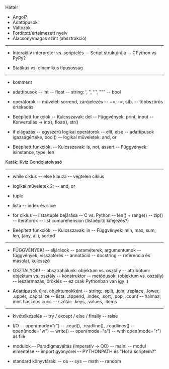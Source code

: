 Háttér
- Angol?
- Adattípusok
- Változók
- Fordított/értelmezett nyelv
- Alacsony/magas szint (absztrakció)

--------------------------------------------

- Interaktív interpreter vs. scriptelés
-- Script struktúrája
-- CPython vs PyPy?

- Statikus vs. dinamikus típusosság

--------------------------------------------

- komment

- adattípusok
-- int
-- float
-- string: ', ", ''', """
-- bool

- operátorok
-- műveleti sorrend, zárójelezés
-- +=, -=, stb.
-- többszörös értékadás

- Beépített funkciók
-- Kulcsszavak: del
-- Függvények: print, input
-- Konvertálás -> int(), float(), str()

- if elágazás
-- egyszerű logikai operátorok
-- elif, else
-- adattípusok igazságértéke, bool()
-- logikai műveletek: and, or

- Beépített funkciók:
-- Kulcsszavak: is, not, assert
-- Függvények: isinstance, type, len

Katák:
Kvíz
Gondolatolvasó

--------------------------------------------

- while ciklus
-- else klauza
-- végtelen ciklus

- logikai műveletek 2:
-- and, or

- tuple

- lista
-- index és slice

- for ciklus
-- lista/tuple bejárása
-- C vs. Python
-- len() + range()
-- zip()
-- iterátorok
-- list comprehension (listaépítő kifejezés?)

- Beépített funkciók:
-- Kulcsszavak: in
-- Függvények: min, max, sum, len, (any, all), sorted

--------------------------------------------

- FÜGGVÉNYEK!
-- eljárások
-- paraméterek, argumentumok
-- függvények, visszatérés
-- annotáció
-- docstring
-- referencia és másolat, <is> kulcsszó

- OSZTÁLYOK!
-- absztrahálunk: objektum vs. osztály
-- attribútum: objektum vs. osztály
-- konstruktor
-- metódusok: (objektum vs. osztály)
-- leszármazás, öröklés
-- ez csak Pythonban van így :(

- Adattípusok újra, objektumokként
-- string: .split, .join, .replace, .lower, .upper, .capitalize
-- lista: .append, .index, .sort, .pop, .count
-- halmaz, mint hasznos cucc
-- szótár: .keys, .values, .items

--------------------------------------------

- kivételkezelés
-- try / except / else / finally
-- raise

- I/O
-- open(mode="r")
-- .read(), .readline(), .readlines()
-- open(mode="w")
-- write()
-- open(mode="a")
-- with open(mode="r") as file

- modulok
-- Paradigmaváltás (imperatív -> OO)
-- main!
-- modul elmentése
-- import gyönyörei
-- PYTHONPATH és "Hol a scriptem?"

- standard könyvtárak:
-- os
-- sys
-- math
-- random
